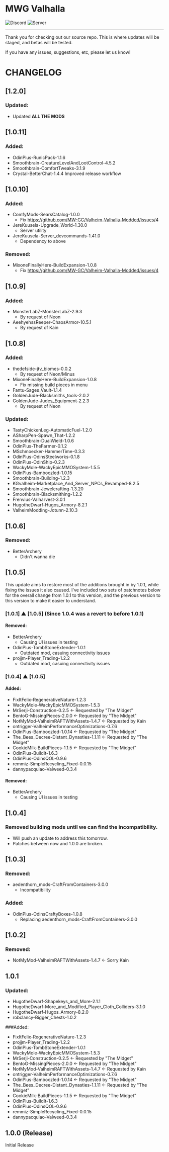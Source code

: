 # MWG Valhalla
![Discord](https://img.shields.io/discord/539569894749110300?label=Discord&logo=Discord&style=plastic)
![Server](https://status.mw-gc.com/api/badge/2/uptime/24?label=Server&labelSuffix=&prefix=Uptime=&suffix=%)
<hr>
Thank you for checking out our source repo.
This is where updates will be staged, and betas will be tested.

If you have any issues, suggestions, etc, please let us know!

# CHANGELOG

## [1.2.0]
### Updated:
* Updated **ALL THE MODS**

## [1.0.11]

### Added:
* OdinPlus-RunicPack-1.1.6
* Smoothbrain-CreatureLevelAndLootControl-4.5.2
* Smoothbrain-ComfortTweaks-3.1.9
* Crystal-BetterChat-1.4.4
Improved release workflow

## [1.0.10]

### Added:
* ComfyMods-SearsCatalog-1.0.0
  - Fix https://github.com/MW-GC/Valheim-Valhalla-Modded/issues/4
* JereKuusela-Upgrade_World-1.30.0
  - Server utility
* JereKuusela-Server_devcommands-1.41.0
  - Dependency to above

### Removed:
* MixoneFinallyHere-BuildExpansion-1.0.8
  - Fix https://github.com/MW-GC/Valheim-Valhalla-Modded/issues/4

## [1.0.9]

### Added:
* MonsterLabZ-MonsterLabZ-2.9.3
  - By request of Neon
* AeehyehssReeper-ChaosArmor-10.5.1
  - By request of Kain

## [1.0.8]

### Added:
* thedefside-jtv_biomes-0.0.2
  - By request of Neon/Minus
* MixoneFinallyHere-BuildExpansion-1.0.8
  - Fix missing build pieces in menu
* Fantu-Sages_Vault-1.1.4
* GoldenJude-Blacksmiths_tools-2.0.2
* GoldenJude-Judes_Equipment-2.2.3
  - By request of Neon

### Updated:
* TastyChickenLeg-AutomaticFuel-1.2.0
* ASharpPen-Spawn_That-1.2.2
* Smoothbrain-DualWield-1.0.6
* OdinPlus-TheFarmer-0.1.2
* MSchmoecker-HammerTime-0.3.3
* OdinPlus-OdinsSteelworks-0.1.8
* OdinPlus-OdinShip-0.2.3
* WackyMole-WackyEpicMMOSystem-1.5.5
* OdinPlus-Bamboozled-1.0.15
* Smoothbrain-Building-1.2.3
* KGvalheim-Marketplace_And_Server_NPCs_Revamped-8.2.5
* Smoothbrain-Jewelcrafting-1.3.20
* Smoothbrain-Blacksmithing-1.2.2
* Frenvius-Valharvest-3.0.1
* HugotheDwarf-Hugos_Armory-8.2.1
* ValheimModding-Jotunn-2.10.3

## [1.0.6]
### Removed:
* BetterArchery
  - Didn't wanna die 

## [1.0.5]
This update aims to restore most of the additions brought in by 1.0.1, while fixing the issues it also caused.
I've included two sets of patchnotes below for the overall change from 1.0.1 to this version, and the previous version to this version to make it easier to understand.

### [1.0.1] ▲ [1.0.5] (Since 1.0.4 was a revert to before 1.0.1)
#### Removed:
* BetterArchery
  - Causing UI issues in testing
* OdinPlus-TombStoneExtender-1.0.1
  - Outdated mod, casuing connectivity issues
* projjm-Player_Trading-1.2.2
  - Outdated mod, casuing connectivity issues

### [1.0.4] ▲ [1.0.5]
#### Added:
* FixItFelix-RegenerativeNature-1.2.3
* WackyMole-WackyEpicMMOSystem-1.5.3
* MrSerji-Construction-0.2.5 <- Requested by "The Midget"
* BentoG-MissingPieces-2.0.0 <- Requested by "The Midget"
* NotMyMod-ValheimRAFTWithAssets-1.4.7 <- Requested by Kain
* ontrigger-ValheimPerformanceOptimizations-0.7.6
* OdinPlus-Bamboozled-1.0.14 <- Requested by "The Midget"
* The_Bees_Decree-Distant_Dynasties-1.1.11 <- Requested by "The Midget"
* CookieMilk-BuildPieces-1.1.5 <- Requested by "The Midget"
* OdinPlus-BuildIt-1.6.3
* OdinPlus-OdinsQOL-0.9.6
* remmiz-SimpleRecycling_Fixed-0.0.15
* dannypacquiao-Valweed-0.3.4

#### Removed:
* BetterArchery
  - Causing UI issues in testing

## [1.0.4]
### Removed building mods until we can find the incompatibility.
* Will push an update to address this tomorrow.
* Patches between now and 1.0.0 are broken.

## [1.0.3]
### Removed:
* aedenthorn_mods-CraftFromContainers-3.0.0
  - Incompatibility

### Added:
* OdinPlus-OdinsCraftyBoxes-1.0.8
  - Replacing aedenthorn_mods-CraftFromContainers-3.0.0

## [1.0.2]
### Removed:
* NotMyMod-ValheimRAFTWithAssets-1.4.7 <- Sorry Kain

## 1.0.1
### Updated:
* HugotheDwarf-Shapekeys_and_More-2.1.1
* HugotheDwarf-More_and_Modified_Player_Cloth_Colliders-3.1.0
* HugotheDwarf-Hugos_Armory-8.2.0
* robclancy-Bigger_Chests-1.0.2

###Added:
* FixItFelix-RegenerativeNature-1.2.3
* projjm-Player_Trading-1.2.2
* OdinPlus-TombStoneExtender-1.0.1
* WackyMole-WackyEpicMMOSystem-1.5.3
* MrSerji-Construction-0.2.5 <- Requested by "The Midget"
* BentoG-MissingPieces-2.0.0 <- Requested by "The Midget"
* NotMyMod-ValheimRAFTWithAssets-1.4.7 <- Requested by Kain
* ontrigger-ValheimPerformanceOptimizations-0.7.6
* OdinPlus-Bamboozled-1.0.14 <- Requested by "The Midget"
* The_Bees_Decree-Distant_Dynasties-1.1.11 <- Requested by "The Midget"
* CookieMilk-BuildPieces-1.1.5 <- Requested by "The Midget"
* OdinPlus-BuildIt-1.6.3
* OdinPlus-OdinsQOL-0.9.6
* remmiz-SimpleRecycling_Fixed-0.0.15
* dannypacquiao-Valweed-0.3.4

## 1.0.0 (Release)
Initial Release

